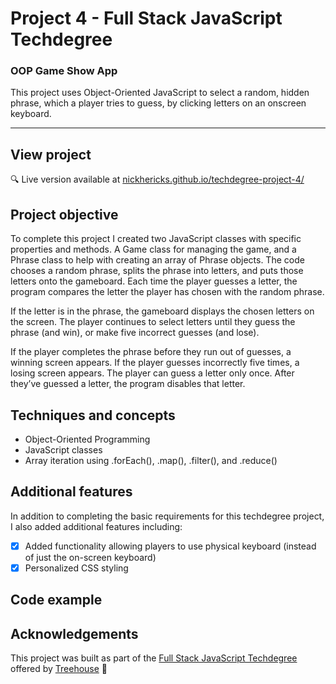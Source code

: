 # Project 4 - Full Stack JavaScript Techdegree

### OOP Game Show App

This project uses Object-Oriented JavaScript to select a random, hidden phrase, which a player tries to guess, by clicking letters on an onscreen keyboard.

---

<!-- <img src="https://res.cloudinary.com/dtqevfsxh/image/upload/v1550234182/portfolio/interactive-form-1.png" width="400px"><img src="https://res.cloudinary.com/dtqevfsxh/image/upload/v1550218646/portfolio/screenshot-padding-github.png" width="50px">
<img src="https://res.cloudinary.com/dtqevfsxh/image/upload/v1550234182/portfolio/interactive-form-2.png" width="400px"> -->

## View project

:mag: Live version available at [nickhericks.github.io/techdegree-project-4/](https://nickhericks.github.io/techdegree-project-4/)

## Project objective

To complete this project I created two JavaScript classes with specific properties and methods. A Game class for managing the game, and a Phrase class to help with creating an array of Phrase objects. The code chooses a random phrase, splits the phrase into letters, and puts those letters onto the gameboard. Each time the player guesses a letter, the program compares the letter the player has chosen with the random phrase.

If the letter is in the phrase, the gameboard displays the chosen letters on the screen. The player continues to select letters until they guess the phrase (and win), or make five incorrect guesses (and lose).

If the player completes the phrase before they run out of guesses, a winning screen appears. If the player guesses incorrectly five times, a losing screen appears. The player can guess a letter only once. After they’ve guessed a letter, the program disables that letter.

## Techniques and concepts

<!-- - jQuery - For document traversal/manipulation, event handling and animation
- Regular Expressions - For form validation
- Progressive Enhancement - JavaScript added without making the page dependent upon JavaScript. -->

- Object-Oriented Programming
- JavaScript classes
- Array iteration using .forEach(), .map(), .filter(), and .reduce()

## Additional features

In addition to completing the basic requirements for this techdegree project, I also added additional features including:

- [x] Added functionality allowing players to use physical keyboard (instead of just the on-screen keyboard)
- [x] Personalized CSS styling

## Code example

<!-- An example of one of the JavaScript functions in this project:
1. The validEmail function  uses a regular expression to test the value of the email field and assigns the result to an emailIsValid variable
2. A switch statement is then used to determine if an error message is shown or hidden.
3. The emailIsValid variable is then returned and later used along with other form field validation functions to determine if the user can submit the form.

```javascript
// Check email value, show appropriate errors and return true if no errors
const validEmail = function() {
  const emailIsValid = /^[^@]+@[^@]+\.[a-z]+$/i.test($($email).val());
  // If name is valid, hide errors, else show errors
  emailIsValid ? (removeError($($email), $emailError)) : (showError($($email), $emailError));
  // Return true if valid
  return emailIsValid;
}
``` -->

## Acknowledgements

This project was built as part of the [Full Stack JavaScript Techdegree](https://join.teamtreehouse.com/techdegree/) offered by [Treehouse](https://teamtreehouse.com) :raised_hands:
